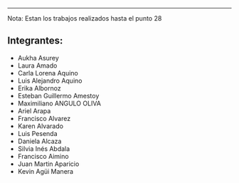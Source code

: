 <!-- # Aula 1 - Grupo 4 -->

---
Nota: Estan los trabajos realizados hasta el punto 28
## Integrantes:

- Aukha Asurey
- Laura Amado
- Carla Lorena Aquino
- Luis Alejandro Aquino
- Erika Albornoz
- Esteban Guillermo Amestoy
- Maximiliano ANGULO OLIVA
- Ariel Arapa
- Francisco Alvarez
- Karen Alvarado
- Luis Pesenda
- Daniela Alcaza
- Silvia Inés Abdala
- Francisco Aimino
- Juan Martin Aparicio
- Kevin Agüi Manera
